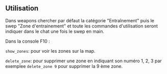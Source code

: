 ## Utilisation
Dans weapons chercher par défaut la catégorie "Entraînement" puis le swep "Zone d'entrainement" et toute les commandes d'utilisation seront indiquer dans le chat une fois le swep en main.

Dans la console F10 : 

```show_zones```: pour voir les zones sur la map.

```delete_zone```: pour supprimer une zone en indiquant son numéro 1, 2, 3 par exemplee ```delete_zone 9``` pour supprimer la 9 ème zone.
